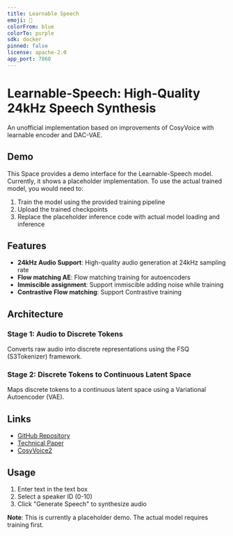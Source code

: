 ```yaml
---
title: Learnable Speech
emoji: 🎤
colorFrom: blue
colorTo: purple
sdk: docker
pinned: false
license: apache-2.0
app_port: 7860
---
```


# Learnable-Speech: High-Quality 24kHz Speech Synthesis

An unofficial implementation based on improvements of CosyVoice with learnable encoder and DAC-VAE.

## Demo

This Space provides a demo interface for the Learnable-Speech model. Currently, it shows a placeholder implementation. To use the actual trained model, you would need to:

1. Train the model using the provided training pipeline
2. Upload the trained checkpoints
3. Replace the placeholder inference code with actual model loading and inference

## Features

- **24kHz Audio Support**: High-quality audio generation at 24kHz sampling rate
- **Flow matching AE**: Flow matching training for autoencoders
- **Immiscible assignment**: Support immiscible adding noise while training
- **Contrastive Flow matching**: Support Contrastive training

## Architecture

### Stage 1: Audio to Discrete Tokens

Converts raw audio into discrete representations using the FSQ (S3Tokenizer) framework.

### Stage 2: Discrete Tokens to Continuous Latent Space

Maps discrete tokens to a continuous latent space using a Variational Autoencoder (VAE).

## Links

- [GitHub Repository](https://github.com/primepake/learnable-speech)
- [Technical Paper](https://arxiv.org/pdf/2505.07916)
- [CosyVoice2](https://github.com/FunAudioLLM/CosyVoice)

## Usage

1. Enter text in the text box
2. Select a speaker ID (0-10)
3. Click "Generate Speech" to synthesize audio

**Note**: This is currently a placeholder demo. The actual model requires training first.
